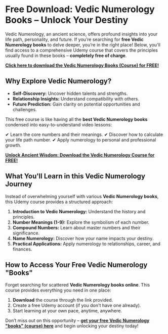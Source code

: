 # Free Download: Vedic Numerology Books – Unlock Your Destiny

Vedic Numerology, an ancient science, offers profound insights into your life path, personality, and future. If you’re searching for **free Vedic Numerology books** to delve deeper, you’re in the right place! Below, you'll find access to a comprehensive Udemy course that covers the principles usually found in these books – **completely free of charge**.

[**Click here to download the Vedic Numerology Books (Course) for FREE!**](https://udemywork.com/vedic-numerology-books)

## Why Explore Vedic Numerology?

*   **Self-Discovery:** Uncover hidden talents and strengths.
*   **Relationship Insights:** Understand compatibility with others.
*   **Future Prediction:** Gain clarity on potential opportunities and challenges.

This free course is like having all the **best Vedic Numerology books** condensed into easy-to-understand video lessons:

✔ Learn the core numbers and their meanings.
✔ Discover how to calculate your life path number.
✔ Apply numerology to personal and professional growth.

[**Unlock Ancient Wisdom: Download the Vedic Numerology Course for FREE!**](https://udemywork.com/vedic-numerology-books)

## What You'll Learn in this Vedic Numerology Journey

Instead of overwhelming yourself with various **Vedic Numerology books**, this Udemy course provides a structured approach:

1.  **Introduction to Vedic Numerology:** Understand the history and principles.
2.  **Number Meanings (1-9):** Explore the symbolism of each number.
3.  **Compound Numbers:** Learn about master numbers and their significance.
4.  **Name Numerology:** Discover how your name impacts your destiny.
5.  **Practical Applications:** Apply numerology to relationships, career, and finances.

## How to Access Your Free Vedic Numerology "Books"

Forget searching for scattered **Vedic Numerology books online**. This course provides everything you need in one place:

1.  **Download** the course through the link provided.
2.  Create a free Udemy account (if you don't have one already).
3.  Start learning at your own pace, anytime, anywhere.

Don’t miss out on this opportunity – **[get your free Vedic Numerology "books" (course) here](https://udemywork.com/vedic-numerology-books)** and begin unlocking your destiny today!
